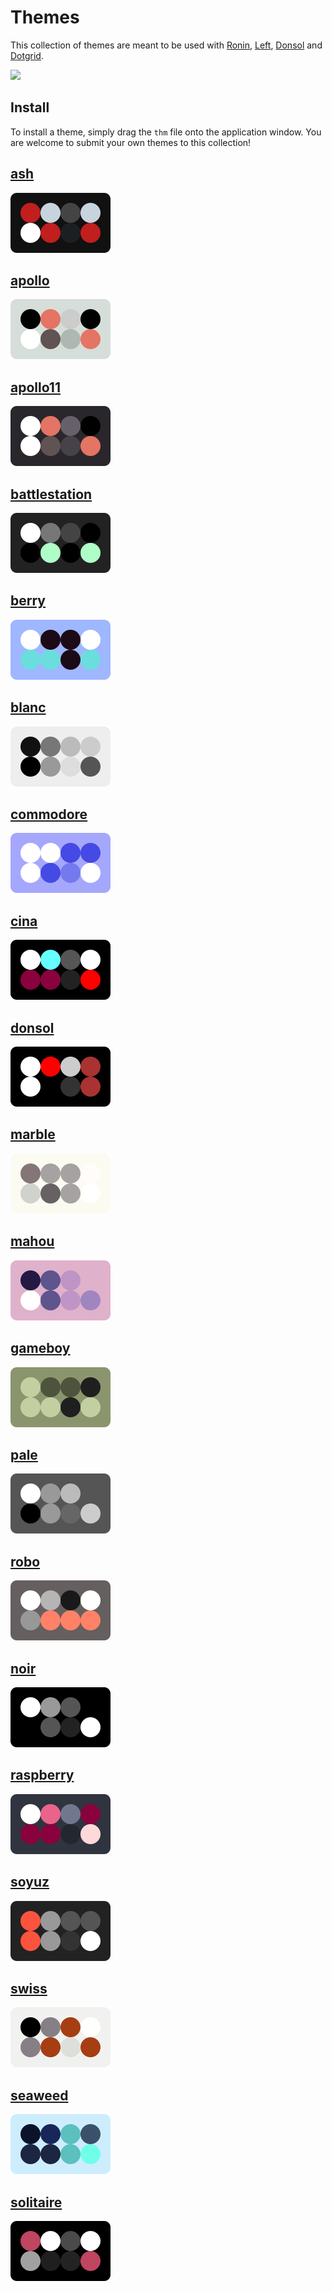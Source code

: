 # Themes
This collection of themes are meant to be used with [Ronin](https://github.com/hundredrabbits/Marabu), [Left](https://github.com/hundredrabbits/Left), [Donsol](https://github.com/hundredrabbits/Donsol) and [Dotgrid](https://github.com/hundredrabbits/Dotgrid).

<img src='https://raw.githubusercontent.com/hundredrabbits/Themes/master/PREVIEW.jpg' width='600'/>

## Install
To install a theme, simply drag the `thm` file onto the application window.
You are welcome to submit your own themes to this collection!

## [ash](themes/ash.thm)
![ash](assets/ash.svg)

## [apollo](themes/apollo.thm)
![apollo](assets/apollo.svg)

## [apollo11](themes/apollo11.thm)
![apollo11](assets/apollo11.svg)

## [battlestation](themes/battlestation.thm)
![battlestation](assets/battlestation.svg)

## [berry](themes/berry.thm)
![berry](assets/berry.svg)

## [blanc](themes/blanc.thm)
![blanc](assets/blanc.svg)

## [commodore](themes/commodore.thm)
![commodore](assets/commodore.svg)

## [cina](themes/cina.thm)
![cina](assets/cina.svg)

## [donsol](themes/donsol.thm)
![donsol](assets/donsol.svg)

## [marble](themes/marble.thm)
![marble](assets/marble.svg)

## [mahou](themes/mahou.thm)
![mahou](assets/mahou.svg)

## [gameboy](themes/gameboy.thm)
![gameboy](assets/gameboy.svg)

## [pale](themes/pale.thm)
![pale](assets/pale.svg)

## [robo](themes/robo.thm)
![robo](assets/robo.svg)

## [noir](themes/noir.thm)
![noir](assets/noir.svg)

## [raspberry](themes/raspberry.thm)
![raspberry](assets/raspberry.svg)

## [soyuz](themes/soyuz.thm)
![soyuz](assets/soyuz.svg)

## [swiss](themes/swiss.thm)
![swiss](assets/swiss.svg)

## [seaweed](themes/seaweed.thm)
![seaweed](assets/seaweed.svg)

## [solitaire](themes/solitaire.thm)
![solitaire](assets/solitaire.svg)


